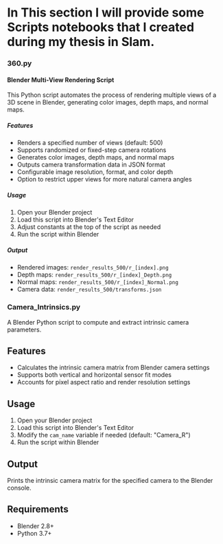 # In This section I will provide some Scripts notebooks that I created during my thesis in Slam.


### 360.py 

#### Blender Multi-View Rendering Script

This Python script automates the process of rendering multiple views of a 3D scene in Blender, generating color images, depth maps, and normal maps.

##### Features

- Renders a specified number of views (default: 500)
- Supports randomized or fixed-step camera rotations
- Generates color images, depth maps, and normal maps
- Outputs camera transformation data in JSON format
- Configurable image resolution, format, and color depth
- Option to restrict upper views for more natural camera angles

##### Usage

1. Open your Blender project
2. Load this script into Blender's Text Editor
3. Adjust constants at the top of the script as needed
4. Run the script within Blender

##### Output

- Rendered images: `render_results_500/r_[index].png`
- Depth maps: `render_results_500/r_[index]_Depth.png`
- Normal maps: `render_results_500/r_[index]_Normal.png`
- Camera data: `render_results_500/transforms.json`


### Camera_Intrinsics.py

A Blender Python script to compute and extract intrinsic camera parameters.

## Features

- Calculates the intrinsic camera matrix from Blender camera settings
- Supports both vertical and horizontal sensor fit modes
- Accounts for pixel aspect ratio and render resolution settings

## Usage

1. Open your Blender project
2. Load this script into Blender's Text Editor
3. Modify the `cam_name` variable if needed (default: "Camera_R")
4. Run the script within Blender

## Output

Prints the intrinsic camera matrix for the specified camera to the Blender console.

## Requirements

- Blender 2.8+
- Python 3.7+